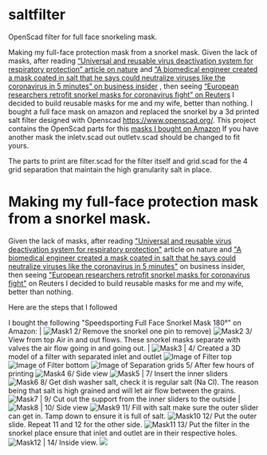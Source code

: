 # saltfilter
OpenScad filter for full face snorkeling mask.

Making my full-face protection mask from a snorkel mask. 
Given the lack of masks, after reading [“Universal and reusable virus deactivation system for respiratory protection” article on nature](https://www.nature.com/articles/srep39956) and [“A biomedical engineer created a mask coated in salt that he says could neutralize viruses like the coronavirus in 5 minutes” on business insider](https://www.businessinsider.fr/us/mask-coated-in-salt-neutralizes-viruses-like-coronavirus-2020-2) , then seeing [“European researchers retrofit snorkel masks for coronavirus fight” on Reuters](https://www.reuters.com/article/us-health-coronavirus-czech-snorkel-mask-idUSKBN21H2Z5) I decided to build reusable masks for me and my wife, better than nothing.
I bought a full face mask on amazon and replaced the snorkel by a 3d printed salt filter designed with Openscad https://www.openscad.org/.
This project contains the OpenScad parts for this [masks I bought on Amazon](https://www.amazon.fr/gp/product/B07L8RH96N/ref=ppx_yo_dt_b_asin_title_o04_s00?ie=UTF8&psc=1) 
If you have another mask the inletv.scad out outletv.scad should be changed to fit yours.

The parts to print are filter.scad for the filter itself and grid.scad for the 4 grid separation that maintain the high granularity salt in place.


# Making my full-face protection mask from a snorkel mask.

Given the lack of masks, after reading [&quot;Universal and reusable virus deactivation system for respiratory protection&quot;](https://www.nature.com/articles/srep39956) article on nature and [&quot;A biomedical engineer created a mask coated in salt that he says could neutralize viruses like the coronavirus in 5 minutes&quot;](https://www.businessinsider.fr/us/mask-coated-in-salt-neutralizes-viruses-like-coronavirus-2020-2) on business insider, then seeing [&quot;European researchers retrofit snorkel masks for coronavirus fight&quot;](https://www.reuters.com/article/us-health-coronavirus-czech-snorkel-mask-idUSKBN21H2Z5) on Reuters I decided to build reusable masks for me and my wife, better than nothing.

Here are the steps that I followed

I bought the following &quot;Speedsporting Full Face Snorkel Mask 180°&quot; on Amazon: 
| ![Mask1](/images/mask1.JPG) 
2/ Remove the snorkel one pin to remove) 
![Mask2](/images/mask2.JPG)
3/ View from top Air in and out flows. These snorkel masks separate with valves the air flow going in and going out. |
![Mask3](/images/mask3.JPG) |
4/ Created a 3D model of a filter with separated inlet and outlet 
![Image of Filter top](/images/topview.png)
![Image of Filter bottom](/images/bottom.png)
![Image of Separation grids](/images/grids.png)
5/ After few hours of printing 
![Mask4](/images/mask4.JPG)
6/ Side view 
![Mask5](/images/mask5.JPG) |
7/ Insert the inner sliders
![Mask6](/images/mask6.JPG) 
8/ Get dish washer salt, check it is regular salt (Na Cl). The reason being that salt is high grained and will let air flow between the grains. 
![Mask7](/images/mask7.JPG) |
9/ Cut out the support from the inner sliders to the outside |
![Mask8](/images/mask8.JPG) |
10/ Side view
![Mask9](/images/mask9.JPG) 
11/ Fill with salt make sure the outer slider can get in. Tamp down to ensure it is full of salt. 
![Mask10](/images/mask10.JPG) 
12/ Put the outer slide. Repeat 11 and 12 for the other side.
![Mask11](/images/mask11.JPG) 
13/ Put the filter in the snorkel place ensure that inlet and outlet are in their respective holes. 
![Mask12](/images/mask12.JPG) | 
14/ Inside view. 
![](/images/mask13.JPG)